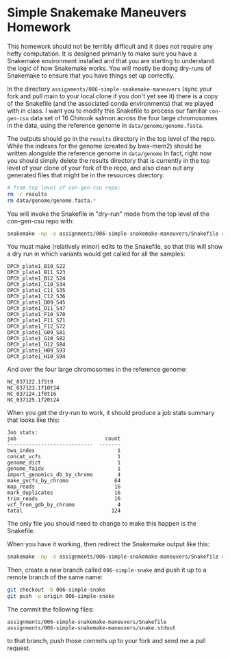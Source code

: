 # Simple Snakemake Maneuvers Homework

This homework should not be terribly difficult and it does not require
any hefty computation.  It is designed primarily to make sure you have
a Snakemake environment installed and that you are starting to understand
the logic of how Snakemake works.  You will mostly be doing dry-runs of
Snakemake to ensure that you have things set up correctly.


In the directory `assignments/006-simple-snakemake-maneuvers` (sync your fork
and pull main to your local clone if you don't yet see it) there is a copy
of the Snakefile (and the associated conda environments) that we played with in
class. I want you to modify this Snakefile to process our familiar `con-gen-csu`
data set of 16 Chinook salmon across the four large chromosomes in the data, using
the reference genome in `data/genome/genome.fasta`.  

The outputs should go in the `results` directory in the top level of the repo.
While the indexes for the genome (created by bwa-mem2) should be written alongside
the reference genome in `data/genome`
In fact, right now you should simply delete the results directory that is
currently in the top level of your clone of your fork of the repo, and also
clean out any generated files that might be in the resources directory:
```sh
# from top level of con-gen-csu repo:
rm -r results
rm data/genome/genome.fasta.*
```


You will invoke the Snakefile in "dry-run" mode from the top level of the con-gen-csu repo with:
```sh
snakemake -np -s assignments/006-simple-snakemake-maneuvers/Snakefile results/vcf/all.vcf.gz 
```

You must make (relatively minor) edits to the Snakefile, so that this will show a
dry run in which variants would get called for all the samples:
```
DPCh_plate1_B10_S22
DPCh_plate1_B11_S23
DPCh_plate1_B12_S24
DPCh_plate1_C10_S34
DPCh_plate1_C11_S35
DPCh_plate1_C12_S36
DPCh_plate1_D09_S45
DPCh_plate1_D11_S47
DPCh_plate1_F10_S70
DPCh_plate1_F11_S71
DPCh_plate1_F12_S72
DPCh_plate1_G09_S81
DPCh_plate1_G10_S82
DPCh_plate1_G12_S84
DPCh_plate1_H09_S93
DPCh_plate1_H10_S94
```

And over the four large chromosomes in the reference genome:
```
NC_037122.1f5t9
NC_037123.1f10t14
NC_037124.1f8t16
NC_037125.1f20t24
```

When you get the dry-run to work, it should produce a job stats summary that looks like
this:
```
Job stats:
job                             count
----------------------------  -------
bwa_index                           1
concat_vcfs                         1
genome_dict                         1
genome_faidx                        1
import_genomics_db_by_chromo        4
make_gvcfs_by_chromo               64
map_reads                          16
mark_duplicates                    16
trim_reads                         16
vcf_from_gdb_by_chromo              4
total                             124
```

The only file you should need to change to make this happen is the Snakefile.

When you have it working, then redirect the Snakemake output like this:
```sh
snakemake -np -s assignments/006-simple-snakemake-maneuvers/Snakefile results/vcf/all.vcf.gz > assignments/006-simple-snakemake-maneuvers/snake.stdout
```

Then, create a new branch called `006-simple-snake` and push it up to a remote branch of
the same name:
```sh
git checkout -b 006-simple-snake
git push -u origin 006-simple-snake
```

The commit the following files:
```
assignments/006-simple-snakemake-maneuvers/Snakefile
assignments/006-simple-snakemake-maneuvers/snake.stdout
```
to that branch, push those commits up to your fork and send me a pull request.

